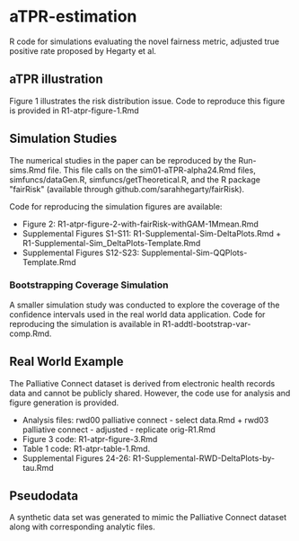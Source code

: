 # aTPR-estimation
R code for simulations evaluating the novel fairness metric, adjusted true positive rate proposed by Hegarty et al.

## aTPR illustration 
Figure 1 illustrates the risk distribution issue. Code to reproduce this figure is provided in R1-atpr-figure-1.Rmd


## Simulation Studies
The numerical studies in the paper can be reproduced by the Run-sims.Rmd file. This file calls on the sim01-aTPR-alpha24.Rmd files, simfuncs/dataGen.R, simfuncs/getTheoretical.R, and the R package "fairRisk" (available through github.com/sarahhegarty/fairRisk). 

Code for reproducing the simulation figures are available:
  - Figure 2: R1-atpr-figure-2-with-fairRisk-withGAM-1Mmean.Rmd
  - Supplemental Figures S1-S11: R1-Supplemental-Sim-DeltaPlots.Rmd + R1-Supplemental-Sim_DeltaPlots-Template.Rmd
  - Supplemental Figures S12-S23: Supplemental-Sim-QQPlots-Template.Rmd

### Bootstrapping Coverage Simulation
A smaller simulation study was conducted to explore the coverage of the confidence intervals used in the real world data application. Code for reproducing the simulation is available in R1-addtl-bootstrap-var-comp.Rmd.

## Real World Example
The Palliative Connect dataset is derived from electronic health records data and cannot be publicly shared. However, the code use for analysis and figure generation is provided.
  - Analysis files: rwd00 palliative connect - select data.Rmd + rwd03 palliative connect - adjusted - replicate orig-R1.Rmd 
  - Figure 3 code: R1-atpr-figure-3.Rmd
  - Table 1 code: R1-atpr-table-1.Rmd.
  - Supplemental Figures 24-26: R1-Supplemental-RWD-DeltaPlots-by-tau.Rmd

## Pseudodata
A synthetic data set was generated to mimic the Palliative Connect dataset along with corresponding analytic files.
 

